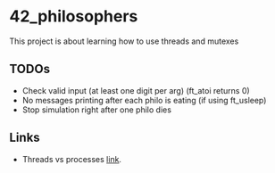 # 42_philosophers
This project is about learning how to use threads and mutexes   

## TODOs   
- Check valid input (at least one digit per arg) (ft_atoi returns 0)
- No messages printing after each philo is eating (if using ft_usleep)
- Stop simulation right after one philo dies

## Links
- Threads vs processes [link](https://medium.com/@jalal92/lets-discuss-threads-grab-a-coffee-ad4d4ebf7181).
